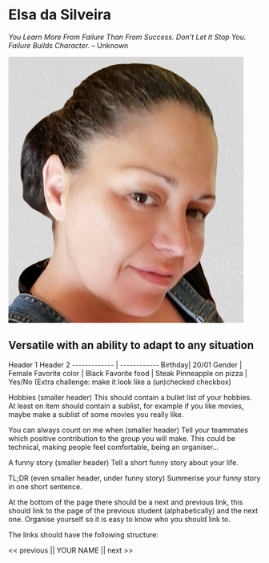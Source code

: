 # Elsa da Silveira

*You Learn More From Failure Than From Success. Don’t Let It Stop You. Failure Builds Character.* – Unknown 

![Me](/me.jpg)

## Versatile with an ability to adapt to any situation

 Header 1        Header 2 
 ------------- | ------------
       Birthday| 20/01
 Gender | Female
 Favorite color | Black
 Favorite food | Steak
 Pinneapple on pizza | Yes/No (Extra challenge: make it look like a (un)checked checkbox)

Hobbies (smaller header)
This should contain a bullet list of your hobbies.
At least on item should contain a sublist, for example if you like movies, maybe make a sublist of some movies you really like.

You can always count on me when (smaller header)
Tell your teammates which positive contribution to the group you will make.
This could be technical, making people feel comfortable, being an organiser...

A funny story (smaller header)
Tell a short funny story about your life.

TL;DR (even smaller header, under funny story)
Summerise your funny story in one short sentence.

At the bottom of the page there should be a next and previous link, this should link to the page of the previous student (alphabetically) and the next one.
Organise yourself so it is easy to know who you should link to.

The links should have the following structure:

<< previous || YOUR NAME || next >>
